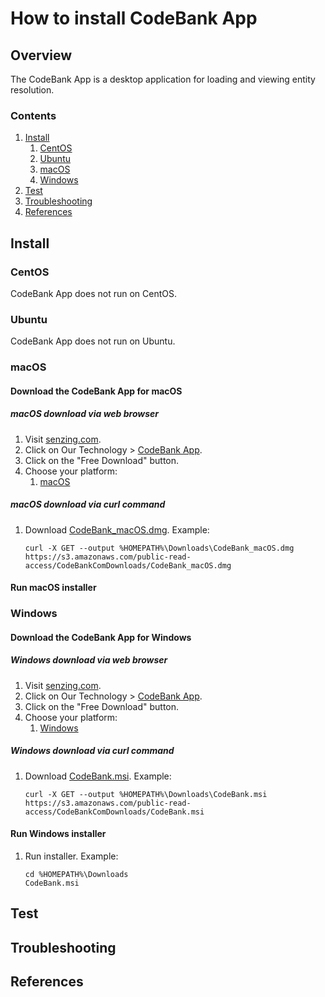 # How to install CodeBank App

## Overview

The CodeBank App is a desktop application for loading and viewing entity resolution.

### Contents

1. [Install](#install)
    1. [CentOS](#centos)
    1. [Ubuntu](#ubuntu)
    1. [macOS](#macos)
    1. [Windows](#windows)
1. [Test](#test)
1. [Troubleshooting](#troubleshooting)
1. [References](#references)

## Install

### CentOS

CodeBank App does not run on CentOS.

### Ubuntu

CodeBank App does not run on Ubuntu.

### macOS

#### Download the CodeBank App for macOS

##### macOS download via web browser

1. Visit [senzing.com](https://senzing.com/).
1. Click on Our Technology > [CodeBank App](https://senzing.com/senzing-app/).
1. Click on the "Free Download" button.
1. Choose your platform:
    1. [macOS](https://s3.amazonaws.com/public-read-access/CodeBankComDownloads/CodeBank_macOS.dmg)

##### macOS download via curl command

1. Download [CodeBank_macOS.dmg](https://s3.amazonaws.com/public-read-access/CodeBankComDownloads/CodeBank_macOS.dmg). Example:

    ```console
    curl -X GET --output %HOMEPATH%\Downloads\CodeBank_macOS.dmg https://s3.amazonaws.com/public-read-access/CodeBankComDownloads/CodeBank_macOS.dmg
    ```

#### Run macOS installer

### Windows

#### Download the CodeBank App for Windows

##### Windows download via web browser

1. Visit [senzing.com](https://senzing.com/).
1. Click on Our Technology > [CodeBank App](https://senzing.com/senzing-app/).
1. Click on the "Free Download" button.
1. Choose your platform:
    1. [Windows](https://s3.amazonaws.com/public-read-access/CodeBankComDownloads/CodeBank.msi)

##### Windows download via curl command

1. Download [CodeBank.msi](https://s3.amazonaws.com/public-read-access/CodeBankComDownloads/CodeBank.msi). Example:

    ```console
    curl -X GET --output %HOMEPATH%\Downloads\CodeBank.msi https://s3.amazonaws.com/public-read-access/CodeBankComDownloads/CodeBank.msi
    ```

#### Run Windows installer

1. Run installer.  Example:

    ```console
    cd %HOMEPATH%\Downloads
    CodeBank.msi
    ```

## Test

## Troubleshooting

## References
